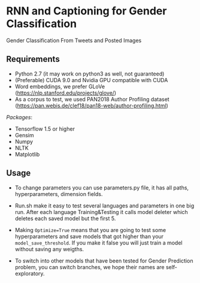# RNN and Captioning for Gender Classification
Gender Classification From Tweets and Posted Images

## Requirements
- Python 2.7 (it may work on python3 as well, not guaranteed)
- (Preferable) CUDA 9.0 and Nvidia GPU compatible with CUDA 
- Word embeddings, we prefer GLoVe (https://nlp.stanford.edu/projects/glove/)
- As a corpus to test, we used PAN2018 Author Profiling dataset (https://pan.webis.de/clef18/pan18-web/author-profiling.html)

_Packages_:
* Tensorflow 1.5 or higher
* Gensim
* Numpy
* NLTK
* Matplotlib

## Usage
- To change parameters you can use parameters.py file, it has all paths, hyperparameters, dimension fields.

- Run.sh make it easy to test several languages and parameters in one big run. After each language Training&Testing it calls model deleter which deletes each saved model but the first 5.

- Making ```Optimize=True``` means that you are going to test some hyperparameters and save models that got higher than your ```model_save_threshold```. If you make it false you will just train a model without saving any weigths.

- To switch into other models that have been tested for Gender Prediction problem, you can switch branches, we hope their names are self-exploratory.
